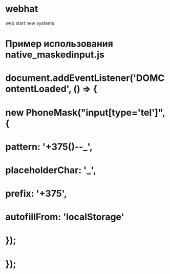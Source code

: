 # webhat
web start 
new systems
# Пример использования native_maskedinput.js

#  document.addEventListener('DOMContentLoaded', () => {
#    new PhoneMask("input[type='tel']", {
#      pattern: '+375(__)___-__-__',
#      placeholderChar: '_',
#      prefix: '+375',
#      autofillFrom: 'localStorage'
#    });
#  });


